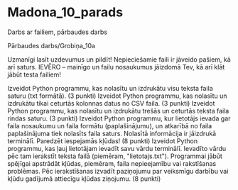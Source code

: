 # Madona_10_parads
Darbs ar failiem, pārbaudes darbs

Pārbaudes darbs/Grobiņa_10a

Uzmanīgi lasīt uzdevumus un pildīt! Nepieciešamie faili ir jāveido pašiem, kā arī saturs. IEVĒRO – mainīgo un failu nosaukumus jāizdomā Tev, kā arī klāt jābūt testa failiem!

Izveidot Python programmu, kas nolasītu un izdrukātu visu teksta faila saturu (txt formātā). (3 punkti)
Izveidot Python programmu, kas nolasītu un izdrukātu tikai ceturtās kolonnas datus no CSV faila. (3 punkti)
Izveidot Python programmu, kas nolasītu un izdrukātu trešās un ceturtās teksta faila rindas saturu. (3 punkti)
Izveidot Python programmu, kur lietotājs ievada gar faila nosaukumu un faila formātu (paplašinājumu), un atkarībā no faila paplašinājuma tiek nolasīts faila saturs. Nolasītā informācija ir jāizdrukā terminālī. Paredzēt iespejamās kļūdas! (8 punkti)
Izveidot Python programmu, kas ļauj lietotājam ievadīt savu vārdu terminālī. Ievadīto vārdu pēc tam ierakstīt teksta failā (piemēram, "lietotajs.txt"). Programmai jābūt spējīgai apstrādāt kļūdas, piemēram, faila nepieejamību vai rakstīšanas problēmas. Pēc ierakstīšanas izvadīt paziņojumu par veiksmīgu darbību vai kļūdu gadījumā attiecīgu kļūdas ziņojumu. (8 punkti)
